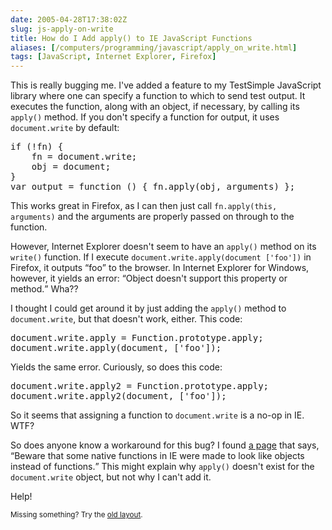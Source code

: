 ```yaml
--- 
date: 2005-04-28T17:38:02Z
slug: js-apply-on-write
title: How do I Add apply() to IE JavaScript Functions
aliases: [/computers/programming/javascript/apply_on_write.html]
tags: [JavaScript, Internet Explorer, Firefox]
---
```


<p>This is really bugging me. I've added a feature to my TestSimple JavaScript library where one can specify a function to which to send test output. It executes the function, along with an object, if necessary, by calling its <code>apply()</code> method. If you don't specify a function for output, it uses <code>document.write</code> by default:</p>

<pre>
if (!fn) {
    fn = document.write;
    obj = document;
}
var output = function () { fn.apply(obj, arguments) };
</pre>

<p>This works great in Firefox, as I can then just call <code>fn.apply(this, arguments)</code> and the arguments are properly passed on through to the function.</p>

<p>However, Internet Explorer doesn't seem to have an <code>apply()</code> method on its <code>write()</code> function. If I execute <code>document.write.apply(document [&#x0027;foo&#x0027;])</code> in Firefox, it outputs <q>foo</q> to the browser. In Internet Explorer for Windows, however, it yields an error: <q>Object doesn't support this property or method.</q> Wha??</p>

<p>I thought I could get around it by just adding the <code>apply()</code> method to <code>document.write</code>, but that doesn't work, either. This code:</p>

<pre>
document.write.apply = Function.prototype.apply;
document.write.apply(document, [&#x0027;foo&#x0027;]);
</pre>

<p>Yields the same error. Curiously, so does this code:</p>

<pre>
document.write.apply2 = Function.prototype.apply;
document.write.apply2(document, [&#x0027;foo&#x0027;]);
</pre>

<p>So it seems that assigning a function to <code>document.write</code> is a no-op in IE. WTF?</p>

<p>So does anyone know a workaround for this bug? I found <a href="http://www.crockford.com/javascript/remedial.html" title="Remedial JavaScript">a page</a> that says, <q>Beware that some native functions in IE were made to look like objects instead of functions.</q> This might explain why <code>apply()</code> doesn't exist for the <code>document.write</code> object, but not why I can't add it.</p>

<p>Help!</p>

<p class="past"><small>Missing something? Try the <a rel="nofollow" href="http://past.justatheory.com/computers/programming/javascript/apply_on_write.html">old layout</a>.</small></p>


